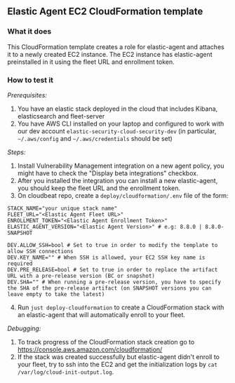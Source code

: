 ## Elastic Agent EC2 CloudFormation template

### What it does
This CloudFormation template creates a role for elastic-agent and attaches it to a newly created EC2 instance.
The EC2 instance has elastic-agent preinstalled in it using the fleet URL and enrollment token.

### How to test it
*Prerequisites:*
1. You have an elastic stack deployed in the cloud that includes Kibana, elasticsearch and fleet-server
2. You have AWS CLI installed on your laptop and configured to work with our dev account `elastic-security-cloud-security-dev` (in particular, `~/.aws/config` and `~/.aws/credentials` should be set)

*Steps:*
1. Install Vulnerability Management integration on a new agent policy, you might have to check the "Display beta integrations" checkbox.
2. After you installed the integration you can install a new elastic-agent, you should keep the fleet URL and the enrollment token.
3. On cloudbeat repo, create a `deploy/cloudformation/.env` file of the form:
```
STACK_NAME="your unique stack name"
FLEET_URL="<Elastic Agent Fleet URL>"
ENROLLMENT_TOKEN="<Elastic Agent Enrollment Token>"
ELASTIC_AGENT_VERSION="<Elastic Agent Version>" # e.g: 8.8.0 | 8.8.0-SNAPSHOT

DEV.ALLOW_SSH=bool # Set to true in order to modify the template to allow SSH connections
DEV.KEY_NAME="" # When SSH is allowed, your EC2 SSH key name is required
DEV.PRE_RELEASE=bool # Set to true in order to replace the artifact URL with a pre-release version (BC or snapshot)
DEV.SHA="" # When running a pre-release version, you have to specify the SHA of the pre-release artifact (on SNAPSHOT versions you can leave empty to take the latest)
```

4. Run `just deploy-cloudformation` to create a CloudFormation stack with an elastic-agent that will automatically enroll to your fleet.


*Debugging:*
1. To track progress of the CloudFormation stack creation go to https://console.aws.amazon.com/cloudformation/
2. If the stack was created successfully but elastic-agent didn't enroll to your fleet, try to ssh into the EC2 and get the initialization logs by `cat /var/log/cloud-init-output.log`.
